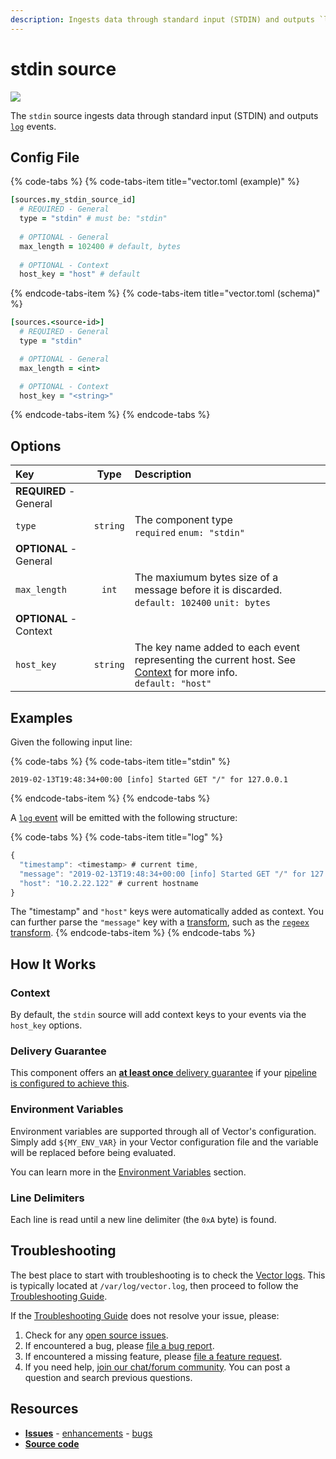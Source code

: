 ```yaml
---
description: Ingests data through standard input (STDIN) and outputs `log` events.
---
```


<!--
     THIS FILE IS AUTOOGENERATED!

     To make changes please edit the template located at:

     scripts/generate/templates/docs/usage/configuration/sources/stdin.md.erb
-->

# stdin source

![][images.stdin_source]


The `stdin` source ingests data through standard input (STDIN) and outputs [`log`][docs.log_event] events.

## Config File

{% code-tabs %}
{% code-tabs-item title="vector.toml (example)" %}
```coffeescript
[sources.my_stdin_source_id]
  # REQUIRED - General
  type = "stdin" # must be: "stdin"
  
  # OPTIONAL - General
  max_length = 102400 # default, bytes
  
  # OPTIONAL - Context
  host_key = "host" # default
```
{% endcode-tabs-item %}
{% code-tabs-item title="vector.toml (schema)" %}
```coffeescript
[sources.<source-id>]
  # REQUIRED - General
  type = "stdin"

  # OPTIONAL - General
  max_length = <int>

  # OPTIONAL - Context
  host_key = "<string>"
```
{% endcode-tabs-item %}
{% endcode-tabs %}

## Options

| Key  | Type  | Description |
|:-----|:-----:|:------------|
| **REQUIRED** - General | | |
| `type` | `string` | The component type<br />`required` `enum: "stdin"` |
| **OPTIONAL** - General | | |
| `max_length` | `int` | The maxiumum bytes size of a message before it is discarded.<br />`default: 102400` `unit: bytes` |
| **OPTIONAL** - Context | | |
| `host_key` | `string` | The key name added to each event representing the current host. See [Context](#context) for more info.<br />`default: "host"` |

## Examples

Given the following input line:

{% code-tabs %}
{% code-tabs-item title="stdin" %}
```
2019-02-13T19:48:34+00:00 [info] Started GET "/" for 127.0.0.1
```
{% endcode-tabs-item %}
{% endcode-tabs %}

A [`log` event][docs.log_event] will be emitted with the following structure:

{% code-tabs %}
{% code-tabs-item title="log" %}
```javascript
{
  "timestamp": <timestamp> # current time,
  "message": "2019-02-13T19:48:34+00:00 [info] Started GET "/" for 127.0.0.1",
  "host": "10.2.22.122" # current hostname
}
```

The "timestamp" and `"host"` keys were automatically added as context. You can further parse the `"message"` key with a [transform][docs.transforms], such as the [`regeex` transform][docs.regex_parser_transform].
{% endcode-tabs-item %}
{% endcode-tabs %}

## How It Works

### Context

By default, the `stdin` source will add context
keys to your events via the `host_key`
options.

### Delivery Guarantee

This component offers an [**at least once** delivery guarantee][docs.at_least_once_delivery]
if your [pipeline is configured to achieve this][docs.at_least_once_delivery].

### Environment Variables

Environment variables are supported through all of Vector's configuration.
Simply add `${MY_ENV_VAR}` in your Vector configuration file and the variable
will be replaced before being evaluated.

You can learn more in the [Environment Variables][docs.configuration.environment-variables]
section.

### Line Delimiters

Each line is read until a new line delimiter (the `0xA` byte) is found.

## Troubleshooting

The best place to start with troubleshooting is to check the
[Vector logs][docs.monitoring_logs]. This is typically located at
`/var/log/vector.log`, then proceed to follow the
[Troubleshooting Guide][docs.troubleshooting].

If the [Troubleshooting Guide][docs.troubleshooting] does not resolve your
issue, please:

1. Check for any [open source issues][url.stdin_source_issues].
2. If encountered a bug, please [file a bug report][url.new_stdin_source_bug].
3. If encountered a missing feature, please [file a feature request][url.new_stdin_source_enhancement].
4. If you need help, [join our chat/forum community][url.vector_chat]. You can post a question and search previous questions.

## Resources

* [**Issues**][url.stdin_source_issues] - [enhancements][url.stdin_source_enhancements] - [bugs][url.stdin_source_bugs]
* [**Source code**][url.stdin_source_source]


[docs.at_least_once_delivery]: ../../../about/guarantees.md#at-least-once-delivery
[docs.configuration.environment-variables]: ../../../usage/configuration#environment-variables
[docs.log_event]: ../../../about/data-model/log.md
[docs.monitoring_logs]: ../../../usage/administration/monitoring.md#logs
[docs.regex_parser_transform]: ../../../usage/configuration/transforms/regex_parser.md
[docs.transforms]: ../../../usage/configuration/transforms
[docs.troubleshooting]: ../../../usage/guides/troubleshooting.md
[images.stdin_source]: ../../../assets/stdin-source.svg
[url.new_stdin_source_bug]: https://github.com/timberio/vector/issues/new?labels=Source%3A+stdin&labels=Type%3A+Bug
[url.new_stdin_source_enhancement]: https://github.com/timberio/vector/issues/new?labels=Source%3A+stdin&labels=Type%3A+Enhancement
[url.stdin_source_bugs]: https://github.com/timberio/vector/issues?q=is%3Aopen+is%3Aissue+label%3A%22Source%3A+stdin%22+label%3A%22Type%3A+Bug%22
[url.stdin_source_enhancements]: https://github.com/timberio/vector/issues?q=is%3Aopen+is%3Aissue+label%3A%22Source%3A+stdin%22+label%3A%22Type%3A+Enhancement%22
[url.stdin_source_issues]: https://github.com/timberio/vector/issues?q=is%3Aopen+is%3Aissue+label%3A%22Source%3A+stdin%22
[url.stdin_source_source]: https://github.com/timberio/vector/tree/master/src/sources/stdin.rs
[url.vector_chat]: https://chat.vector.dev
